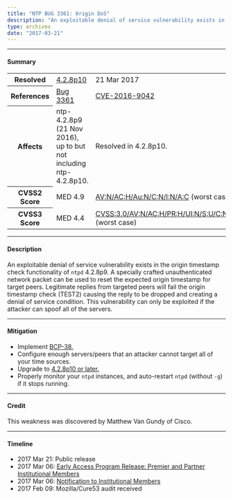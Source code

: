 ```yaml
---
title: "NTP BUG 3361: 0rigin DoS"
description: "An exploitable denial of service vulnerability exists in the origin timestamp check functionality where a specially crafted unauthenticated network packet can be used to reset the expected origin timestamp for target peers. This bug was resolved in NTP 4.2.8p10."
type: archives
date: "2017-03-21"
---
```


* * *

#### Summary

<table>
  <tbody>
	<tr>
		<th><b>Resolved</b></th>
		<td><a href="/support/securitynotice/4_2_8p10-release-announcement/">4.2.8p10</a></td>
		<td>21 Mar 2017</td>
	</tr>
	<tr>
		<th><b>References</b></th>
		<td><a href="https://bugs.ntp.org/show_bug.cgi?id=3361">Bug 3361</a></td>
		<td><a href="https://nvd.nist.gov/vuln/detail/CVE-2016-9042">CVE-2016-9042</a></td>
	</tr>
	<tr>
		<th><b>Affects</b></th>
		<td>ntp-4.2.8p9 (21 Nov 2016), up to but not including ntp-4.2.8p10.</td>
		<td>Resolved in 4.2.8p10.</td>
	</tr>
	<tr>
		<th><b>CVSS2 Score</b></th>
		<td>MED 4.9</td>
		<td><a href="https://nvd.nist.gov/vuln-metrics/cvss/v2-calculator?calculator&version=2.0&vector=(AV:N/AC:H/Au:S/C:N/I:N/A:C)">AV:N/AC:H/Au:N/C:N/I:N/A:C</a> (worst case)</td>
	</tr>
	<tr>
		<th><b>CVSS3 Score<b></th>
		<td>MED 4.4</td>
		<td><a href="https://www.first.org/cvss/calculator/3.0#CVSS:3.0/AV:N/AC:H/PR:H/UI:N/S:U/C:N/I:N/A:H">CVSS:3.0/AV:N/AC:H/PR:H/UI:N/S:U/C:N/I:N/A:H </a> (worst case)</td>
	</tr>	
  </tbody>	
</table>

* * *
    
#### Description 

An exploitable denial of service vulnerability exists in the origin timestamp check functionality of `ntpd` 4.2.8p9. A specially crafted unauthenticated network packet can be used to reset the expected origin timestamp for target peers. Legitimate replies from targeted peers will fail the origin timestamp check (TEST2) causing the reply to be dropped and creating a denial of service condition. This vulnerability can only be exploited if the attacker can spoof all of the servers.

* * *
    
#### Mitigation

* Implement [BCP-38.](http://www.bcp38.info/index.php/Main_Page)
* Configure enough servers/peers that an attacker cannot target all of your time sources.
* Upgrade to [4.2.8p10 or later.](https://downloads.nwtime.org/ntp/4.2.8/) 
* Properly monitor your `ntpd` instances, and auto-restart `ntpd` (without `-g`) if it stops running.

* * *

#### Credit

This weakness was discovered by Matthew Van Gundy of Cisco.

* * *

#### Timeline

* 2017 Mar 21: Public release
* 2017 Mar 06: [Early Access Program Release: Premier and Partner Institutional Members](https://www.nwtime.org/membership/benefits/)
* 2017 Mar 06: [Notification to Institutional Members](https://www.nwtime.org/membership/benefits/)
* 2017 Feb 09: Mozilla/Cure53 audit received